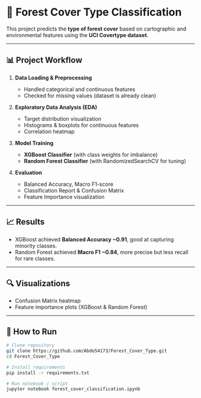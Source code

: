 # 🌲 Forest Cover Type Classification

This project predicts the **type of forest cover** based on cartographic and environmental features using the **UCI Covertype dataset**.

---

## 📊 Project Workflow
1. **Data Loading & Preprocessing**
   - Handled categorical and continuous features  
   - Checked for missing values (dataset is already clean)  

2. **Exploratory Data Analysis (EDA)**
   - Target distribution visualization  
   - Histograms & boxplots for continuous features  
   - Correlation heatmap  

3. **Model Training**
   - **XGBoost Classifier** (with class weights for imbalance)  
   - **Random Forest Classifier** (with RandomizedSearchCV for tuning)  

4. **Evaluation**
   - Balanced Accuracy, Macro F1-score  
   - Classification Report & Confusion Matrix  
   - Feature Importance visualization  

---

## 📈 Results
- XGBoost achieved **Balanced Accuracy ~0.91**, good at capturing minority classes.  
- Random Forest achieved **Macro F1 ~0.84**, more precise but less recall for rare classes.  

---

## 🔍 Visualizations
- Confusion Matrix heatmap  
- Feature importance plots (XGBoost & Random Forest)  

---

## 🚀 How to Run
```bash
# Clone repository
git clone https://github.com/Abdo54173/Forest_Cover_Type.git
cd Forest_Cover_Type

# Install requirements
pip install -r requirements.txt

# Run notebook / script
jupyter notebook forest_cover_classification.ipynb
